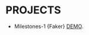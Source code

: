 # PROJECTS 

- Milestones-1 {Faker} [DEMO](https://github.com/codebudy5247/Milestones_Projects/tree/MILESTONE1-Faker).